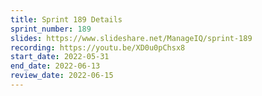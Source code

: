 ```yaml
---
title: Sprint 189 Details
sprint_number: 189
slides: https://www.slideshare.net/ManageIQ/sprint-189
recording: https://youtu.be/XD0u0pChsx8
start_date: 2022-05-31
end_date: 2022-06-13
review_date: 2022-06-15
---
```

